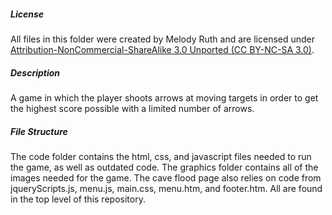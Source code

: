 ##### License
All files in this folder were created by Melody Ruth and are licensed under [Attribution-NonCommercial-ShareAlike 3.0 Unported (CC BY-NC-SA 3.0)](https://creativecommons.org/licenses/by-nc-sa/3.0/).

##### Description
A game in which the player shoots arrows at moving targets in order to get the highest score possible with a limited number of arrows.

##### File Structure
The code folder contains the html, css, and javascript files needed to run the game, as well as outdated code.
The graphics folder contains all of the images needed for the game.
The cave flood page also relies on code from jqueryScripts.js, menu.js, main.css, menu.htm, and footer.htm. All are found in the top level of this repository.

